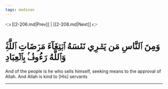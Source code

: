 ```yaml
---
tags: medinan
---
```


👈 [[2-206.md|Prev]] | [[2-208.md|Next]] 👉

# وَمِنَ ٱلنَّاسِ مَن يَشۡرِي نَفۡسَهُ ٱبۡتِغَآءَ مَرۡضَاتِ ٱللَّهِۚ وَٱللَّهُ رَءُوفُۢ بِٱلۡعِبَادِ

And of the people is he who sells himself, seeking means to the approval of Allah. And Allah is kind to [His] servants

---

